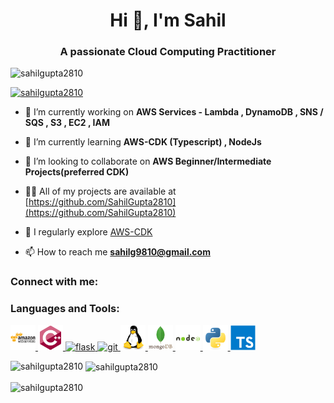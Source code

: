 <h1 align="center">Hi 👋, I'm Sahil</h1>
<h3 align="center">A passionate Cloud Computing Practitioner</h3>

<p align="left"> <img src="https://komarev.com/ghpvc/?username=sahilgupta2810&label=Profile%20views&color=0e75b6&style=flat" alt="sahilgupta2810" /> </p>

<p align="left"> <a href="https://github.com/ryo-ma/github-profile-trophy"><img src="https://github-profile-trophy.vercel.app/?username=sahilgupta2810" alt="sahilgupta2810" /></a> </p>

- 🔭 I’m currently working on **AWS Services - Lambda , DynamoDB , SNS / SQS , S3 , EC2 , IAM**

- 🌱 I’m currently learning **AWS-CDK (Typescript) , NodeJs**

- 👯 I’m looking to collaborate on **AWS Beginner/Intermediate Projects(preferred CDK)**

- 👨‍💻 All of my projects are available at [https://github.com/SahilGupta2810](https://github.com/SahilGupta2810)

- 📝 I regularly explore [AWS-CDK](AWS-CDK)

- 📫 How to reach me **sahilg9810@gmail.com**

<h3 align="left">Connect with me:</h3>
<p align="left">
</p>

<h3 align="left">Languages and Tools:</h3>
<p align="left"> <a href="https://aws.amazon.com" target="_blank" rel="noreferrer"> <img src="https://raw.githubusercontent.com/devicons/devicon/master/icons/amazonwebservices/amazonwebservices-original-wordmark.svg" alt="aws" width="40" height="40"/> </a> <a href="https://www.w3schools.com/cpp/" target="_blank" rel="noreferrer"> <img src="https://raw.githubusercontent.com/devicons/devicon/master/icons/cplusplus/cplusplus-original.svg" alt="cplusplus" width="40" height="40"/> </a> <a href="https://flask.palletsprojects.com/" target="_blank" rel="noreferrer"> <img src="https://www.vectorlogo.zone/logos/pocoo_flask/pocoo_flask-icon.svg" alt="flask" width="40" height="40"/> </a> <a href="https://git-scm.com/" target="_blank" rel="noreferrer"> <img src="https://www.vectorlogo.zone/logos/git-scm/git-scm-icon.svg" alt="git" width="40" height="40"/> </a> <a href="https://www.linux.org/" target="_blank" rel="noreferrer"> <img src="https://raw.githubusercontent.com/devicons/devicon/master/icons/linux/linux-original.svg" alt="linux" width="40" height="40"/> </a> <a href="https://www.mongodb.com/" target="_blank" rel="noreferrer"> <img src="https://raw.githubusercontent.com/devicons/devicon/master/icons/mongodb/mongodb-original-wordmark.svg" alt="mongodb" width="40" height="40"/> </a> <a href="https://nodejs.org" target="_blank" rel="noreferrer"> <img src="https://raw.githubusercontent.com/devicons/devicon/master/icons/nodejs/nodejs-original-wordmark.svg" alt="nodejs" width="40" height="40"/> </a> <a href="https://www.python.org" target="_blank" rel="noreferrer"> <img src="https://raw.githubusercontent.com/devicons/devicon/master/icons/python/python-original.svg" alt="python" width="40" height="40"/> </a> <a href="https://www.typescriptlang.org/" target="_blank" rel="noreferrer"> <img src="https://raw.githubusercontent.com/devicons/devicon/master/icons/typescript/typescript-original.svg" alt="typescript" width="40" height="40"/> </a> </p>

<p><img align="left" src="https://github-readme-stats.vercel.app/api/top-langs?username=sahilgupta2810&show_icons=true&locale=en&layout=compact" alt="sahilgupta2810" /></p>

<p>&nbsp;<img align="center" src="https://github-readme-stats.vercel.app/api?username=sahilgupta2810&show_icons=true&locale=en" alt="sahilgupta2810" /></p>

<p><img align="center" src="https://github-readme-streak-stats.herokuapp.com/?user=sahilgupta2810&" alt="sahilgupta2810" /></p>
